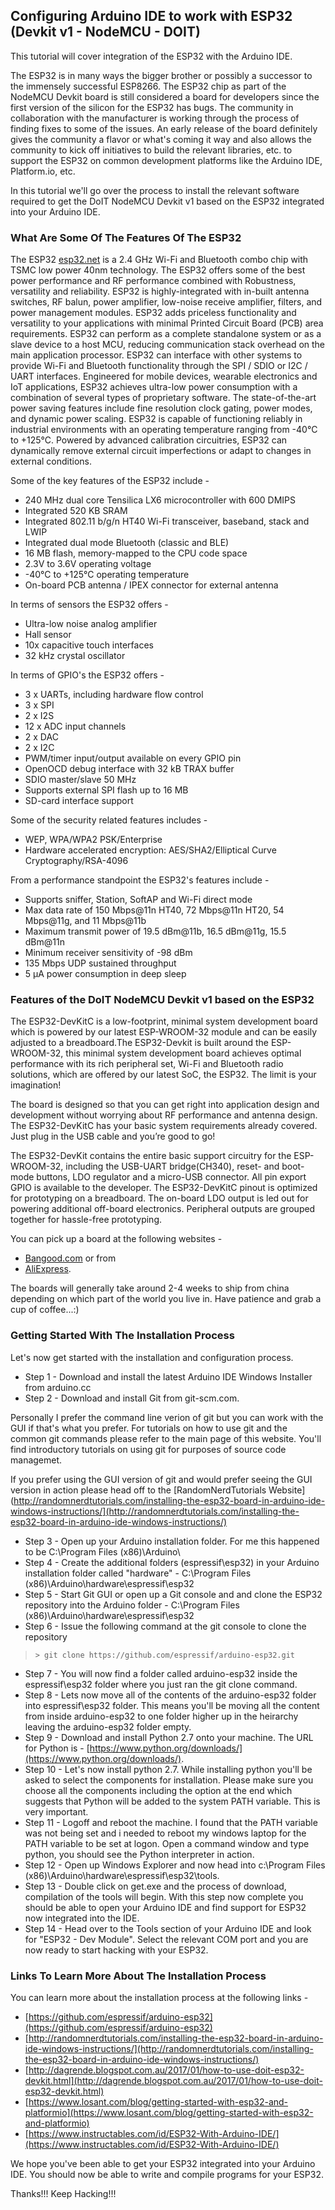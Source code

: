
## Configuring Arduino IDE to work with ESP32 (Devkit v1 - NodeMCU - DOIT)

This tutorial will cover integration of the ESP32 with the Arduino IDE. 

The ESP32 is in many ways the bigger brother or possibly a successor to the immensely successful ESP8266. The ESP32 chip as part of the NodeMCU Devkit board is still considered a board for developers since the first version of the silicon for the ESP32 has bugs. The community in collaboration with the manufacturer is working through the process of finding fixes to some of the issues. An early release of the board definitely gives the community a flavor or what's coming it way and also allows the community to kick off initiatives to build the relevant libraries, etc. to support the ESP32 on common development platforms like the Arduino IDE, Platform.io, etc.

In this tutorial we'll go over the process to install the relevant software required to get the DoIT NodeMCU Devkit v1 based on the ESP32 integrated into your Arduino IDE.

### What Are Some Of The Features Of The ESP32

The ESP32 [esp32.net](http://esp32.net) is a 2.4 GHz Wi-Fi and Bluetooth combo chip with TSMC low power 40nm technology. The ESP32 offers some of the best power performance and RF performance combined with Robustness, versatility and reliability. ESP32 is highly-integrated with in-built antenna switches, RF balun, power amplifier, low-noise receive amplifier, filters, and power management modules. ESP32 adds priceless functionality and versatility to your applications with minimal Printed Circuit Board (PCB) area requirements. ESP32 can perform as a  complete standalone system or as a slave device to a host MCU, reducing communication stack overhead on the main application processor. ESP32 can interface with other systems to provide Wi-Fi and Bluetooth functionality through the SPI / SDIO or I2C / UART interfaces. Engineered for mobile devices, wearable electronics and IoT applications, ESP32 achieves ultra-low power consumption with a combination of several types of proprietary software. The state-of-the-art power saving features include fine resolution clock gating, power modes, and dynamic power scaling. ESP32 is capable of functioning reliably in industrial environments with an operating temperature ranging from -40°C to +125°C. Powered by advanced calibration circuitries, ESP32 can dynamically remove external circuit imperfections or adapt to changes in external conditions.

Some of the key features of the ESP32 include - 

* 240 MHz dual core Tensilica LX6 microcontroller with 600 DMIPS
* Integrated 520 KB SRAM
* Integrated 802.11 b/g/n HT40 Wi-Fi transceiver, baseband, stack and LWIP
* Integrated dual mode Bluetooth (classic and BLE)
* 16 MB flash, memory-mapped to the CPU code space
* 2.3V to 3.6V operating voltage
* -40°C to +125°C operating temperature
* On-board PCB antenna / IPEX connector for external antenna

In terms of sensors the ESP32 offers - 

* Ultra-low noise analog amplifier
* Hall sensor
* 10x capacitive touch interfaces
* 32 kHz crystal oscillator

In terms of GPIO's the ESP32 offers - 

* 3 x UARTs, including hardware flow control
* 3 x SPI
* 2 x I2S
* 12 x ADC input channels
* 2 x DAC
* 2 x I2C
* PWM/timer input/output available on every GPIO pin
* OpenOCD debug interface with 32 kB TRAX buffer
* SDIO master/slave 50 MHz
* Supports external SPI flash up to 16 MB
* SD-card interface support

Some of the security related features includes -

* WEP, WPA/WPA2 PSK/Enterprise
* Hardware accelerated encryption: AES/SHA2/Elliptical Curve Cryptography/RSA-4096

From a performance standpoint the ESP32's features include - 

* Supports sniffer, Station, SoftAP and Wi-Fi direct mode
* Max data rate of 150 Mbps@11n HT40, 72 Mbps@11n HT20, 54 Mbps@11g, and 11 Mbps@11b
* Maximum transmit power of 19.5 dBm@11b, 16.5 dBm@11g, 15.5 dBm@11n
* Minimum receiver sensitivity of -98 dBm
* 135 Mbps UDP sustained throughput
* 5 μA power consumption in deep sleep

### Features of the DoIT NodeMCU Devkit v1 based on the ESP32

The ESP32-DevKitC is a low-footprint, minimal system development board which is powered by our latest ESP-WROOM-32 module and can be easily adjusted to a breadboard.The ESP32-Devkit is built around the ESP-WROOM-32, this minimal system development board achieves optimal performance with its rich peripheral set, Wi-Fi and Bluetooth radio solutions, which are offered by our latest SoC, the ESP32. The limit is your imagination!

The board is designed so that you can get right into application design and development without worrying about RF performance and antenna design. The ESP32-DevKitC has your basic system requirements already covered. Just plug in the USB cable and you’re good to go! 

The ESP32-DevKit contains the entire basic support circuitry for the ESP-WROOM-32, including the USB-UART bridge(CH340), reset- and boot-mode buttons, LDO regulator and a micro-USB connector. All pin export GPIO is available to the developer. The ESP32-DevKitC pinout is optimized for prototyping on a breadboard. The on-board LDO output is led out for powering additional off-board electronics. Peripheral outputs are grouped together for hassle-free prototyping.

You can pick up a board at the following websites - 

* [Bangood.com](https://www.banggood.com/ESP32-Development-Board-WiFiBluetooth-Ultra-Low-Power-Consumption-Dual-Cores-ESP-32-ESP-32S-Board-p-1109512.html) or from
* [AliExpress](https://www.aliexpress.com/item/ESP32-Development-Board-WiFi-Bluetooth-Ultra-Low-Power-Consumption-Dual-Cores-ESP-32-ESP-32S-Board/32772569634.html). 

The boards will generally take around 2-4 weeks to ship from china depending on which part of the world you live in. Have patience and grab a cup of coffee...:)

### Getting Started With The Installation Process

Let's now get started with the installation and configuration process. 

* Step 1 - Download and install the latest Arduino IDE Windows Installer from arduino.cc
* Step 2 - Download and install Git from git-scm.com. 

Personally I prefer the command line verion of git but you can work with the GUI if that's what you prefer. For tutorials on how to use git and the common git commands please refer to the main page of this website. You'll find introductory tutorials on using git for purposes of source code managemet. 

If you prefer using the GUI version of git and would prefer seeing the GUI version in action please head off to the [RandomNerdTutorials Website](http://randomnerdtutorials.com/installing-the-esp32-board-in-arduino-ide-windows-instructions/](http://randomnerdtutorials.com/installing-the-esp32-board-in-arduino-ide-windows-instructions/)

* Step 3 - Open up your Arduino installation folder. For me this happened to be C:\Program Files (x86)\Arduino\ 
* Step 4 - Create the additional folders (espressif\esp32) in your Arduino installation folder called "hardware" - C:\Program Files (x86)\Arduino\hardware\espressif\esp32
* Step 5 - Start Git GUI or open up a Git console and and clone the ESP32 repository into the Arduino folder - C:\Program Files (x86)\Arduino\hardware\espressif\esp32
* Step 6 - Issue the following command at the git console to clone the repository 

> `> git clone https://github.com/espressif/arduino-esp32.git`

* Step 7 - You will now find a folder called arduino-esp32 inside the espressif\esp32 folder where you just ran the git clone command.
* Step 8 - Lets now move all of the contents of the arduino-esp32 folder into espressif\esp32 folder. This means you'll be moving all the content from inside arduino-esp32 to one folder higher up in the heirarchy leaving the arduino-esp32 folder empty.
* Step 9 - Download and install Python 2.7 onto your machine. The URL for Python is - [https://www.python.org/downloads/](https://www.python.org/downloads/).
* Step 10 - Let's now install python 2.7. While installing python you'll be asked to select the components for installation. Please make sure you choose all the components including the option at the end which suggests that Python will be added to the system PATH variable. This is very important.
* Step 11 - Logoff and reboot the machine. I found that the PATH variable was not being set and i needed to reboot my windows laptop for the PATH variable to be set at logon. Open a command window and type python, you should see the Python interpreter in action.
* Step 12 - Open up Windows Explorer and now head into c:\Program Files (x86)\Arduino\hardware\espressif\esp32\tools. 
* Step 13 - Double click on get.exe and the process of download, compilation of the tools will begin. With this step now complete you should be able to open your Arduino IDE and find support for ESP32 now integrated into the IDE.
* Step 14 - Head over to the Tools section of your Arduino IDE and look for "ESP32 - Dev Module". Select the relevant COM port and you are now ready to start hacking with your ESP32. 

### Links To Learn More About The Installation Process

You can learn more about the installation process at the following links - 

* [https://github.com/espressif/arduino-esp32](https://github.com/espressif/arduino-esp32)
* [http://randomnerdtutorials.com/installing-the-esp32-board-in-arduino-ide-windows-instructions/](http://randomnerdtutorials.com/installing-the-esp32-board-in-arduino-ide-windows-instructions/)
* [http://dagrende.blogspot.com.au/2017/01/how-to-use-doit-esp32-devkit.html](http://dagrende.blogspot.com.au/2017/01/how-to-use-doit-esp32-devkit.html)
* [https://www.losant.com/blog/getting-started-with-esp32-and-platformio](https://www.losant.com/blog/getting-started-with-esp32-and-platformio)
* [https://www.instructables.com/id/ESP32-With-Arduino-IDE/](https://www.instructables.com/id/ESP32-With-Arduino-IDE/)

We hope you've been able to get your ESP32 integrated into your Arduino IDE. You should now be able to write and compile programs for your ESP32.

Thanks!!! Keep Hacking!!!

